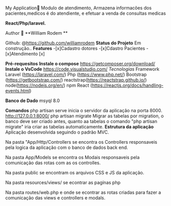 My Application👋
Modulo de atendimento, Armazena informacões dos pacientes,medicos é do atendiente, e efetuar a venda de consultas medicas 

**React/Php/laravel.**

Author
👤 **William Rodem **

Github: @https://github.com/williamrodem
**Status do Projeto**
Em construção..
**Features**
-[x]Cadastro dotores -[x]Cdastro Pacientes -[x]Atendimento [x] 

**Pré-requesitos**
**Instale o compose**
https://getcomposer.org/download/
**Instale o VsCode**
https://code.visualstudio.com/
*Tecnologias*
Framework Laravel (https://laravel.com/)
Php (https://www.php.net/)
Bootstrap (https://getbootstrap.com/)
reactstrap(https://reactstrap.github.io/)
node(https://nodejs.org/en/)
npm 
React (https://reactjs.org/docs/handling-events.html)

**Banco de Dado**
msyql 8.0

**Comandos**
php artisan serve
inicia o servidor da aplicação na porta 8000.
http://127.0.0.1:8000/
php artisan migrate
Migrar as tabelas por migration, o banco deve ser criado antes, quanto aa tabelas o comando "php artisan migrate" iria criar as tabelas automaticamente.
**Estrutura da aplicação**
Aplicação desenvolvida seguindo o padrão MVC.

Na pasta "App/Http/Controllers se encontra os Controllers responsaveis pela logica da aplicação com o banco de dados back end.

Na pasta App/Models se encontra os Modais responsaveis pela comunicação das rotas com as os controlles.

Na pasta public se encontram os arquivos CSS e JS da aplicação.

Na pasta resources/views/ se econtrar as pagínas php

Na pasta routes/web.php e onde se econtrar as rotas criadas para fazer a comunicação das views e controllers e modals.
